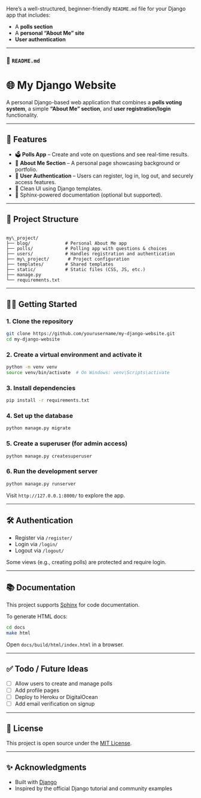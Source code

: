 Here’s a well-structured, beginner-friendly `README.md` file for your Django app that includes:

* A **polls section**
* A **personal “About Me” site**
* **User authentication**

---

### 📄 `README.md`

# 🌐 My Django Website

A personal Django-based web application that combines a **polls voting system**, a simple **“About Me” section**, and **user registration/login** functionality.

---

## 🚀 Features

- 🗳️ **Polls App** – Create and vote on questions and see real-time results.
- 🙋 **About Me Section** – A personal page showcasing background or portfolio.
- 🔐 **User Authentication** – Users can register, log in, log out, and securely access features.
- 🎨 Clean UI using Django templates.
- 📄 Sphinx-powered documentation (optional but supported).

---

## 📁 Project Structure

```

my\_project/
├── blog/             # Personal About Me app
├── polls/            # Polling app with questions & choices
├── users/            # Handles registration and authentication
├── my\_project/       # Project configuration
├── templates/        # Shared templates
├── static/           # Static files (CSS, JS, etc.)
├── manage.py
└── requirements.txt

````

---

## 🧑‍💻 Getting Started

### 1. Clone the repository

```bash
git clone https://github.com/yourusername/my-django-website.git
cd my-django-website
````

### 2. Create a virtual environment and activate it

```bash
python -m venv venv
source venv/bin/activate  # On Windows: venv\Scripts\activate
```

### 3. Install dependencies

```bash
pip install -r requirements.txt
```

### 4. Set up the database

```bash
python manage.py migrate
```

### 5. Create a superuser (for admin access)

```bash
python manage.py createsuperuser
```

### 6. Run the development server

```bash
python manage.py runserver
```

Visit `http://127.0.0.1:8000/` to explore the app.

---

## 🛠 Authentication

* Register via `/register/`
* Login via `/login/`
* Logout via `/logout/`

Some views (e.g., creating polls) are protected and require login.

---

## 📚 Documentation

This project supports [Sphinx](https://www.sphinx-doc.org/) for code documentation.

To generate HTML docs:

```bash
cd docs
make html
```

Open `docs/build/html/index.html` in a browser.

---

## ✅ Todo / Future Ideas

* [ ] Allow users to create and manage polls
* [ ] Add profile pages
* [ ] Deploy to Heroku or DigitalOcean
* [ ] Add email verification on signup

---

## 📄 License

This project is open source under the [MIT License](LICENSE).

---

## ✨ Acknowledgments

* Built with [Django](https://www.djangoproject.com/)
* Inspired by the official Django tutorial and community examples

